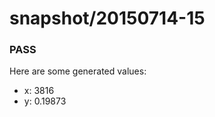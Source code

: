 # snapshot/20150714-15
<!-- Production begins at 2015-07-14T10:57:44 -->


### PASS
Here are some generated values:

* x: 3816
* y: 0.19873

<!-- Production ends at 2015-07-14T10:57:45 -->
